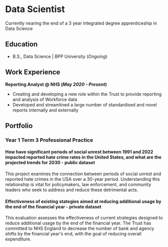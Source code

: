 # Data Scientist

Currently nearing the end of a 3 year integrated degree apprenticeship in Data Science

## Education

- B.S., Data Science | BPP University (_Ongoing_)

## Work Experience
**Reporting Analyst @ NHS (_May 2020 - Present_)**
- Creating and developing a new role within the Trust to provide reporting and analysis of Workforce data
- Developed and streamlined a large number of standardised and novel reports internally and externally

## Portfolio 

### Year 1 Term 3 Professional Practice

#### How have significant periods of social unrest between 1991 and 2022 impacted reported hate crime rates in the United States, and what are the projected trends for 2030 - public dataset

This project examines the connection between periods of social unrest and reported hate crimes in the USA over a 30-year period. Understanding this relationship is vital for policymakers, law enforcement, and community leaders who seek to address and reduce these detrimental acts.

#### Effectiveness of existing stategies aimed at reducing additional usage by the end of the financial year - private dataset

This evaluation assesses the effectiveness of current strategies designed to reduce additional usage by the end of the financial year. The Trust has committed to NHS England to decrease the number of bank and agency shifts by the financial year's end, with the goal of reducing overall expenditure.
